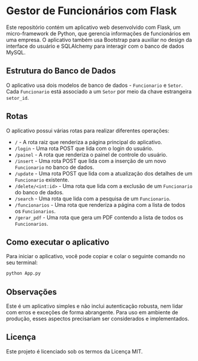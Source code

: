 

# Gestor de Funcionários com Flask

Este repositório contém um aplicativo web desenvolvido com Flask, um micro-framework de Python, que gerencia informações de funcionários em uma empresa. O aplicativo também usa Bootstrap para auxiliar no design da interface do usuário e SQLAlchemy para interagir com o banco de dados MySQL.

## Estrutura do Banco de Dados

O aplicativo usa dois modelos de banco de dados - `Funcionario` e `Setor`. Cada `Funcionario` está associado a um `Setor` por meio da chave estrangeira `setor_id`.

## Rotas

O aplicativo possui várias rotas para realizar diferentes operações:

-   `/` - A rota raiz que renderiza a página principal do aplicativo.
-   `/login` - Uma rota POST que lida com o login do usuário.
-   `/painel` - A rota que renderiza o painel de controle do usuário.
-   `/insert` - Uma rota POST que lida com a inserção de um novo `Funcionario` no banco de dados.
-   `/update` - Uma rota POST que lida com a atualização dos detalhes de um `Funcionario` existente.
-   `/delete/<int:id>` - Uma rota que lida com a exclusão de um `Funcionario` do banco de dados.
-   `/search` - Uma rota que lida com a pesquisa de um `Funcionario`.
-   `/funcionarios` - Uma rota que renderiza a página com a lista de todos os `Funcionarios`.
-   `/gerar_pdf` - Uma rota que gera um PDF contendo a lista de todos os `Funcionarios`.

## Como executar o aplicativo

Para iniciar o aplicativo, você pode copiar e colar o seguinte comando no seu terminal:

```python
python App.py
```

## Observações

Este é um aplicativo simples e não inclui autenticação robusta, nem lidar com erros e exceções de forma abrangente. Para uso em ambiente de produção, esses aspectos precisariam ser considerados e implementados.

## Licença

Este projeto é licenciado sob os termos da Licença MIT.
